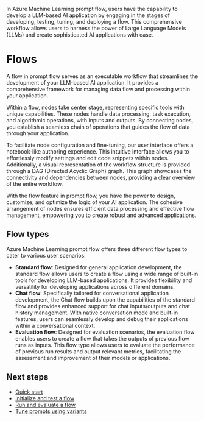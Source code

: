 In Azure Machine Learning prompt flow, users have the capability to develop a LLM-based AI application by engaging in the stages of developing, testing, tuning, and deploying a flow. This comprehensive workflow allows users to harness the power of Large Language Models (LLMs) and create sophisticated AI applications with ease.

# Flows

A flow in prompt flow serves as an executable workflow that streamlines the development of your LLM-based AI application. It provides a comprehensive framework for managing data flow and processing within your application.

Within a flow, nodes take center stage, representing specific tools with unique capabilities. These nodes handle data processing, task execution, and algorithmic operations, with inputs and outputs. By connecting nodes, you establish a seamless chain of operations that guides the flow of data through your application.

To facilitate node configuration and fine-tuning, our user interface offers a notebook-like authoring experience. This intuitive interface allows you to effortlessly modify settings and edit code snippets within nodes. Additionally, a visual representation of the workflow structure is provided through a DAG (Directed Acyclic Graph) graph. This graph showcases the connectivity and dependencies between nodes, providing a clear overview of the entire workflow.

With the flow feature in prompt flow, you have the power to design, customize, and optimize the logic of your AI application. The cohesive arrangement of nodes ensures efficient data processing and effective flow management, empowering you to create robust and advanced applications.

## Flow types

Azure Machine Learning prompt flow offers three different flow types to cater to various user scenarios:

- **Standard flow**: Designed for general application development, the standard flow allows users to create a flow using a wide range of built-in tools for developing LLM-based applications. It provides flexibility and versatility for developing applications across different domains.
- **Chat flow**: Specifically tailored for conversational application development, the Chat flow builds upon the capabilities of the standard flow and provides enhanced support for chat inputs/outputs and chat history management. With native conversation mode and built-in features, users can seamlessly develop and debug their applications within a conversational context.
- **Evaluation flow**: Designed for evaluation scenarios, the evaluation flow enables users to create a flow that takes the outputs of previous flow runs as inputs. This flow type allows users to evaluate the performance of previous run results and output relevant metrics, facilitating the assessment and improvement of their models or applications.

## Next steps

- [Quick start](../how-to-guides/quick-start.md)
- [Initialize and test a flow](../how-to-guides/init-and-test-a-flow.md)
- [Run and evaluate a flow](../how-to-guides/run-and-evaluate-a-flow.md)
- [Tune prompts using variants](../how-to-guides/tune-prompts-with-variants.md)